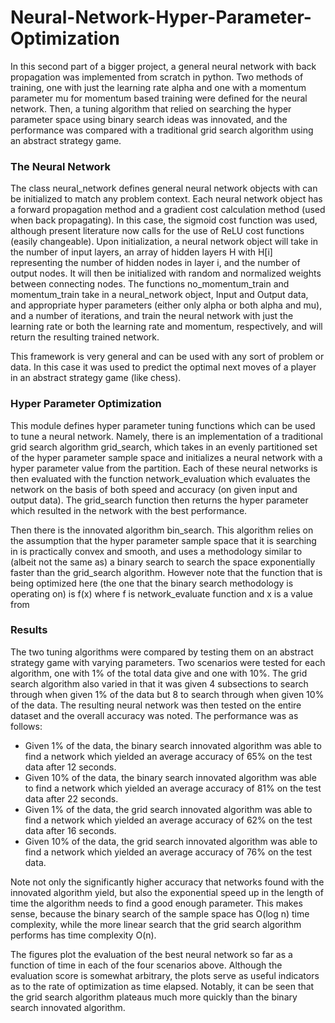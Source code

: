 # Neural-Network-Hyper-Parameter-Optimization
In this second part of a bigger project, a general neural network with back propagation was implemented from scratch in python.  Two methods of training, one with just the learning rate alpha and one with a momentum parameter mu for momentum based training were defined for the neural network. Then, a tuning algorithm that relied on searching the hyper parameter space using binary search ideas was innovated, and the performance was compared with a traditional grid search algorithm using an abstract strategy game.

### The Neural Network
The class neural_network defines general neural network objects with can be initialized to match any problem context. Each neural network object has a forward propagation method and a gradient cost calculation method (used when back propagating). In this case, the sigmoid cost function was used, although present literature now calls for the use of ReLU cost functions (easily changeable). Upon initialization, a neural network object will take in the number of input layers, an array of hidden layers H with H[i] representing the number of hidden nodes in layer i, and the number of output nodes. It will then be initialized with random and normalized weights between connecting nodes. The functions no_momentum_train and momentum_train take in a neural_network object, Input and Output data, and appropriate hyper parameters (either only alpha or both alpha and mu), and a number of iterations, and train the neural network with just the learning rate or both the learning rate and momentum, respectively, and will return the resulting trained network.

This framework is very general and can be used with any sort of problem or data. In this case it was used to predict the optimal next moves of a player in an abstract strategy game (like chess).

### Hyper Parameter Optimization
This module defines hyper parameter tuning functions which can be used to tune a neural network. Namely, there is an implementation of a traditional grid search algorithm grid_search, which takes in an evenly partitioned set of the hyper parameter sample space and initializes a neural network with a hyper parameter value from the partition. Each of these neural networks is then evaluated with the function network_evaluation which evaluates the network on the basis of both speed and accuracy (on given input and output data). The grid_search function then returns the hyper parameter which resulted in the network with the best performance.

Then there is the innovated algorithm bin_search. This algorithm relies on the assumption that the hyper parameter sample space that it is searching in is practically convex and smooth, and uses a methodology similar to (albeit not the same as) a binary search to search the space exponentially faster than the grid_search algorithm. However note that the function that is being optimized here (the one that the binary search methodology is operating on) is f(x) where f is network_evaluate function and x is a value from

### Results
The two tuning algorithms were compared by testing them on an abstract strategy game with varying parameters. Two scenarios were tested for each algorithm, one with 1% of the total data give and one with 10%. The grid search algorithm also varied in that it was given 4 subsections to search through when given 1% of the data but 8 to search through when given 10% of the data. The resulting neural network was then tested on the entire dataset and the overall accuracy was noted. The performance was as follows:

* Given 1% of the data, the binary search innovated algorithm was able to find a network which yielded an average accuracy of 65% on the test data after 12 seconds.
* Given 10% of the data, the binary search innovated algorithm was able to find a network which yielded an average accuracy of 81% on the test data after 22 seconds.
* Given 1% of the data, the grid search innovated algorithm was able to find a network which yielded an average accuracy of 62% on the test data after 16 seconds.
* Given 10% of the data, the grid search innovated algorithm was able to find a network which yielded an average accuracy of 76% on the test data.

Note not only the significantly higher accuracy that networks found with the innovated algorithm yield, but also the exponential speed up in the length of time the algorithm needs to find a good enough parameter. This makes sense, because the binary search of the sample space has O(log n) time complexity, while the more linear search that the grid search algorithm performs has time complexity O(n).

The figures plot the evaluation of the best neural network so far as a function of time in each of the four scenarios above. Although the evaluation score is somewhat arbitrary, the plots serve as useful indicators as to the rate of optimization as time elapsed. Notably, it can be seen that the grid search algorithm plateaus much more quickly than the binary search innovated algorithm.

<!-- Improvement using gradient descent with network_evaluate, perhaps heuristically combine methods -->
<!-- Incomplete -->
